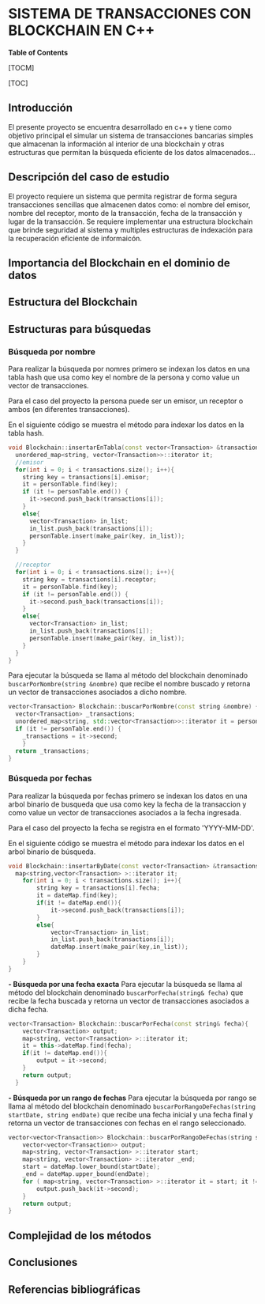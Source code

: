 # SISTEMA DE TRANSACCIONES CON BLOCKCHAIN EN C++
**Table of Contents**

[TOCM]

[TOC]
## Introducción
El presente proyecto se encuentra desarrollado en c++ y tiene como objetivo principal el simular un sistema de transacciones bancarias simples que almacenan la información al interior de una blockchain y otras estructuras que permitan la búsqueda eficiente de los datos almacenados...

## Descripción del caso de estudio
El proyecto requiere un sistema que permita registrar de forma segura transacciones sencillas que almacenen datos como: el nombre del emisor, nombre del receptor, monto de la transacción, fecha de la transacción y lugar de la transacción. Se requiere implementar una estructura blockchain que brinde seguridad al sistema y multiples estructuras de indexación para la recuperación eficiente de informaicón.

## Importancia del Blockchain en el dominio de datos
## Estructura del Blockchain
## Estructuras para búsquedas
### Búsqueda por nombre
Para realizar la búsqueda por nomres primero se indexan los datos en una tabla hash que usa como key el nombre de la persona y como value un vector de transacciones.

Para el caso del proyecto la persona puede ser un emisor, un receptor o ambos (en diferentes transacciones).

En el siguiente código se muestra el método para indexar los datos en la tabla hash.

```cpp
void Blockchain::insertarEnTabla(const vector<Transaction> &transactions) {
  unordered_map<string, vector<Transaction>>::iterator it;
  //emisor
  for(int i = 0; i < transactions.size(); i++){
    string key = transactions[i].emisor;
    it = personTable.find(key);
    if (it != personTable.end()) {
      it->second.push_back(transactions[i]);
    }
    else{
      vector<Transaction> in_list;
      in_list.push_back(transactions[i]);
      personTable.insert(make_pair(key, in_list));
    }
  }

  //receptor
  for(int i = 0; i < transactions.size(); i++){
    string key = transactions[i].receptor;
    it = personTable.find(key);
    if (it != personTable.end()) {
      it->second.push_back(transactions[i]);
    }
    else{
      vector<Transaction> in_list;
      in_list.push_back(transactions[i]);
      personTable.insert(make_pair(key, in_list));
    }
  }
}
```
Para ejecutar la búsqueda se llama al método del blockchain denominado `buscarPorNombre(string &nombre)` que recibe el nombre buscado y retorna un vector de transacciones asociados a dicho nombre.

```cpp
vector<Transaction> Blockchain::buscarPorNombre(const string &nombre) {
  vector<Transaction> _transactions;
  unordered_map<string, std::vector<Transaction>>::iterator it = personTable.find(nombre);
  if (it != personTable.end()) {
    _transactions = it->second;
    }
  return _transactions;
}
```
### Búsqueda por fechas
Para realizar la búsqueda por fechas primero se indexan los datos en una arbol binario de busqueda que usa como key la fecha de la transaccion y como value un vector de transacciones asociados a la fecha ingresada.

Para el caso del proyecto la fecha se registra en el formato 'YYYY-MM-DD'.

En el siguiente código se muestra el método para indexar los datos en el arbol binario de búsqueda.
```cpp
void Blockchain::insertarByDate(const vector<Transaction> &transactions){
  map<string,vector<Transaction> >::iterator it;
    for(int i = 0; i < transactions.size(); i++){
        string key = transactions[i].fecha;
        it = dateMap.find(key);
        if(it != dateMap.end()){
            it->second.push_back(transactions[i]);
        }
        else{
            vector<Transaction> in_list;
            in_list.push_back(transactions[i]);
            dateMap.insert(make_pair(key,in_list));
        }
    }
}
```
**- Búsqueda por una fecha exacta**
Para ejecutar la búsqueda se llama al método del blockchain denominado `buscarPorFecha(string& fecha)` que recibe la fecha buscada y retorna un vector de transacciones asociados a dicha fecha.
```cpp
vector<Transaction> Blockchain::buscarPorFecha(const string& fecha){
    vector<Transaction> output;
    map<string, vector<Transaction> >::iterator it;
    it = this->dateMap.find(fecha);
    if(it != dateMap.end()){
        output = it->second;
    }
    return output;
  }
```
**- Búsqueda por un rango de fechas**
Para ejecutar la búsqueda por rango se llama al método del blockchain denominado `buscarPorRangoDeFechas(string startDate, string endDate)` que recibe una fecha inicial y una fecha final y retorna un vector de transacciones con fechas en el rango seleccionado.
```cpp
vector<vector<Transaction>> Blockchain::buscarPorRangoDeFechas(string startDate, string endDate) {
    vector<vector<Transaction>> output;
    map<string, vector<Transaction> >::iterator start;
    map<string, vector<Transaction> >::iterator _end;
    start = dateMap.lower_bound(startDate);
    _end = dateMap.upper_bound(endDate);
    for ( map<string, vector<Transaction> >::iterator it = start; it != _end; ++it) {
        output.push_back(it->second);
    }
    return output;
}

```

## Complejidad de los métodos
## Conclusiones
## Referencias bibliográficas
